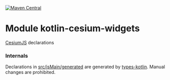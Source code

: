 [![Maven Central](https://img.shields.io/maven-central/v/org.jetbrains.kotlin-wrappers/kotlin-cesium-widgets)](https://mvnrepository.com/artifact/org.jetbrains.kotlin-wrappers/kotlin-cesium-widgets)

# Module kotlin-cesium-widgets

[CesiumJS](http://cesium.com/cesiumjs/) declarations

### Internals

Declarations in [src/jsMain/generated](./src/jsMain/generated) are generated
by [types-kotlin](https://github.com/karakum-team/types-kotlin). Manual changes are prohibited.

